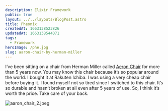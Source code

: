 ```yaml
---
description: Elixir Framework
public: true
layout: ../../layouts/BlogPost.astro
title: Pheonix
createdAt: 1663138523826
updatedAt: 1663138544071
tags:
  - Framework
heroImage: /phe.jpg
slug: aaron-chair-by-herman-miller
---
```



I’ve been sitting on a chair from Herman Miller called [Aeron Chair](https://amzn.to/3mzPwFZ) for more than 5 years now. You may know this chair because it’s so popular around the world. I bought it at Rakuten Ichiba. I was using a very cheap chair before buying it. I found myself not so tired since I switched to this chair. It’s so durable and hasn’t broken at all even after 5 years of use. So, I think it’s worth the price. Take care of your back.

![aaron_chair_2.jpeg](/posts/aaron-chair-by-herman-miller_aaron-chair-2-jpeg.jpg)
